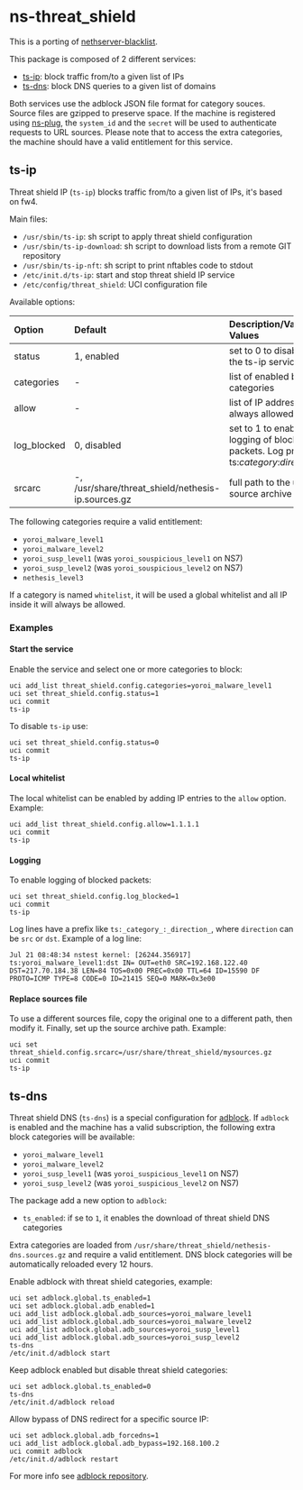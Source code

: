 # ns-threat_shield

This is a porting of [nethserver-blacklist](https://github.com/NethServer/nethserver-blacklist/).

This package is composed of 2 different services:

- [ts-ip](#ts-ip): block traffic from/to a given list of IPs
- [ts-dns](#ts-dns): block DNS queries to a given list of domains

Both services use the adblock JSON file format for category souces.
Source files are gzipped to preserve space.
If the machine is registered using [ns-plug](../ns-plug), the `system_id` and the `secret` will be used to authenticate requests to URL sources.
Please note that to access the extra categories, the machine should have a valid entitlement for this service.

## ts-ip

Threat shield IP (`ts-ip`) blocks traffic from/to a given list of IPs, it's based on fw4.

Main files:

- `/usr/sbin/ts-ip`: sh script to apply threat shield configuration
- `/usr/sbin/ts-ip-download`: sh script to download lists from a remote GIT repository
- `/usr/sbin/ts-ip-nft`: sh script to print nftables code to stdout
- `/etc/init.d/ts-ip`: start and stop threat shield IP service
- `/etc/config/threat_shield`: UCI configuration file

Available options:

| Option             | Default                            | Description/Valid Values                                                                       |
| :----------------- | :--------------------------------- | :--------------------------------------------------------------------------------------------- |
| status             | 1, enabled                         | set to 0 to disable the ts-ip service                                                          |
| categories         | -                                  | list of enabled block categories                                                               |
| allow              | -                                  | list of IP addresses always allowed                                                              |
| log_blocked        | 0, disabled                        | set to 1 to enable the logging of blocked packets. Log prefix: ts:_category_:_direction_.      |
| srcarc             | -, /usr/share/threat_shield/nethesis-ip.sources.gz | full path to the used source archive                                           |


The following categories require a valid entitlement:

- `yoroi_malware_level1`
- `yoroi_malware_level2`
- `yoroi_susp_level1` (was `yoroi_souspicious_level1` on NS7)
- `yoroi_susp_level2` (was `yoroi_souspicious_level2` on NS7)
- `nethesis_level3`

If a category is named `whitelist`, it will be used a global whitelist and all IP inside it will always be allowed.

### Examples

#### Start the service

Enable the service and select one or more categories to block:
```
uci add_list threat_shield.config.categories=yoroi_malware_level1
uci set threat_shield.config.status=1
uci commit
ts-ip
```

To disable `ts-ip` use:
```
uci set threat_shield.config.status=0
uci commit
ts-ip
```

#### Local whitelist

The local whitelist can be enabled by adding IP entries to the `allow` option. Example:
```
uci add_list threat_shield.config.allow=1.1.1.1
uci commit
ts-ip
```

#### Logging

To enable logging of blocked packets:
```
uci set threat_shield.config.log_blocked=1
uci commit
ts-ip
```

Log lines have a prefix like `ts:_category_:_direction_`, where `direction` can be `src` or `dst`.
Example of a log line:
```
Jul 21 08:48:34 nstest kernel: [26244.356917] ts:yoroi_malware_level1:dst IN= OUT=eth0 SRC=192.168.122.40 DST=217.70.184.38 LEN=84 TOS=0x00 PREC=0x00 TTL=64 ID=15590 DF PROTO=ICMP TYPE=8 CODE=0 ID=21415 SEQ=0 MARK=0x3e00
```

#### Replace sources file

To use a different sources file, copy the original one to a different path, then modify it.
Finally, set up the source archive path. Example:
```
uci set threat_shield.config.srcarc=/usr/share/threat_shield/mysources.gz
uci commit
ts-ip
```

## ts-dns

Threat shield DNS (`ts-dns`) is a special configuration for [adblock](https://github.com/openwrt/packages/tree/master/net/adblock).
If `adblock` is enabled and the machine has a valid subscription, the following extra block categories will be available:

- `yoroi_malware_level1`
- `yoroi_malware_level2`
- `yoroi_susp_level1` (was `yoroi_suspicious_level1` on NS7)
- `yoroi_susp_level2` (was `yoroi_suspicious_level2` on NS7)

The package add a new option to `adblock`:

- `ts_enabled`: if se to `1`, it enables the download of threat shield DNS categories

Extra categories are loaded from `/usr/share/threat_shield/nethesis-dns.sources.gz` and require a valid entitlement.
DNS block categories will be automatically reloaded every 12 hours.

Enable adblock with threat shield categories, example:
```
uci set adblock.global.ts_enabled=1
uci set adblock.global.adb_enabled=1
uci add_list adblock.global.adb_sources=yoroi_malware_level1
uci add_list adblock.global.adb_sources=yoroi_malware_level2
uci add_list adblock.global.adb_sources=yoroi_susp_level1
uci add_list adblock.global.adb_sources=yoroi_susp_level2
ts-dns
/etc/init.d/adblock start
```

Keep adblock enabled but disable threat shield categories:
```
uci set adblock.global.ts_enabled=0
ts-dns
/etc/init.d/adblock reload
```

Allow bypass of DNS redirect for a specific source IP:
```
uci set adblock.global.adb_forcedns=1
uci add_list adblock.global.adb_bypass=192.168.100.2
uci commit adblock
/etc/init.d/adblock restart
```

For more info see [adblock repository](https://github.com/openwrt/packages/tree/master/net/adblock).
